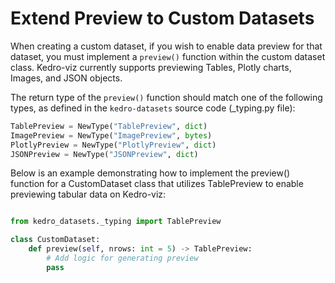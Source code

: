 # Extend Preview to Custom Datasets

When creating a custom dataset, if you wish to enable data preview for that dataset, you must implement a `preview()` function within the custom dataset class. Kedro-viz currently supports previewing Tables, Plotly charts, Images, and JSON objects.

The return type of the `preview()` function should match one of the following types, as defined in the `kedro-datasets` source code (_typing.py file):

```python
TablePreview = NewType("TablePreview", dict)
ImagePreview = NewType("ImagePreview", bytes)
PlotlyPreview = NewType("PlotlyPreview", dict)
JSONPreview = NewType("JSONPreview", dict)
```

Below is an example demonstrating how to implement the preview() function for a CustomDataset class that utilizes TablePreview to enable previewing tabular data on Kedro-viz:

```python 

from kedro_datasets._typing import TablePreview

class CustomDataset:
    def preview(self, nrows: int = 5) -> TablePreview:
        # Add logic for generating preview
        pass
```